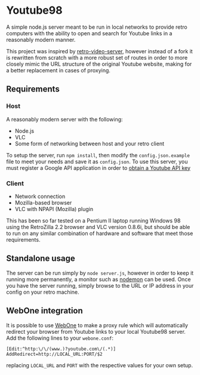 # Youtube98

A simple node.js server meant to be run in local networks to provide retro
computers with the ability to open and search for Youtube links in a reasonably
modern manner.

This project was inspired by [retro-video-server][1], however instead of a fork
it is rewritten from scratch with a more robust set of routes in order to more
closely mimic the URL structure of the original Youtube website, making for a
better replacement in cases of proxying.

## Requirements

### Host

A reasonably modern server with the following:

* Node.js
* VLC
* Some form of networking between host and your retro client

To setup the server, run `npm install`, then modify the `config.json.example`
file to meet your needs and save it as `config.json`. To use this server, you
must register a Google API application in order to [obtain a Youtube API key][3]

### Client

* Network connection
* Mozilla-based browser
* VLC with NPAPI (Mozilla) plugin

This has been so far tested on a Pentium II laptop running Windows 98 using the
RetroZilla 2.2 browser and VLC version 0.8.6i, but should be able to run on any
similar combination of hardware and software that meet those requirements.

## Standalone usage

The server can be run simply by `node server.js`, however in order to keep it
running more permanently, a monitor such as [nodemon][4] can be used. Once you
have the server running, simply browse to the URL or IP address in your config
on your retro machine.

## WebOne integration

It is possible to use [WebOne][2] to make a proxy rule which will automatically
redirect your browser from Youtube links to your local Youtube98 server. Add
the following lines to your `webone.conf`:

```
[Edit:^http:\/\/(www.)?youtube.com\/(.*)]
AddRedirect=http://LOCAL_URL:PORT/$2
```

replacing `LOCAL_URL` and `PORT` with the respective values for your own setup.

[1]: https://github.com/keenmaster486/retro-video-server
[2]: https://github.com/atauenis/webone
[3]: https://developers.google.com/youtube/registering_an_application
[4]: https://nodemon.io/